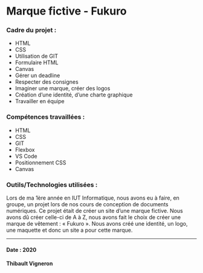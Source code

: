 # Marque fictive - Fukuro
### Cadre du projet :
- HTML
- CSS 
- Utilisation de GIT
- Formulaire HTML
- Canvas
- Gérer un deadline
- Respecter des consignes
- Imaginer une marque, créer des logos
- Création d’une identité, d’une charte graphique
- Travailler en équipe

### Compétences travaillées : 
- HTML 
- CSS
- GIT
- Flexbox
- VS Code
- Positionnement CSS
- Canvas

### Outils/Technologies utilisées : 

Lors de ma 1ère année en IUT Informatique, nous avons eu à faire, en groupe, un projet lors de nos cours de conception de documents numériques. Ce projet était de créer un site d’une marque fictive. Nous avons dû créer celle-ci de A à Z, nous avons fait le choix de créer une marque de vêtement : « Fukuro ». Nous avons créé une identité, un logo, une maquette et donc un site a pour cette marque.


----------------------------------------------------------------------------------------------------------------------------------------------------------------
#### Date : 2020  
#### Thibault Vigneron

